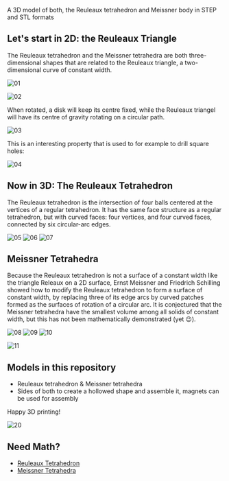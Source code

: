 A 3D model of both, the Reuleaux tetrahedron and Meissner body in STEP and STL formats

## Let's start in 2D: the Reuleaux Triangle
The Reuleaux tetrahedron and the Meissner tetrahedra are both three-dimensional shapes that are related to the Reuleaux triangle, a two-dimensional curve of constant width.

![01](https://raw.githubusercontent.com/wmahfoudh/reuleaux-meissner-body/main/images/01.gif)

![02](https://raw.githubusercontent.com/wmahfoudh/reuleaux-meissner-body/main/images/02.gif)

When rotated, a disk will keep its centre fixed, while the Reuleaux triangel will have its centre of gravity rotating on a circular path.

![03](https://raw.githubusercontent.com/wmahfoudh/reuleaux-meissner-body/main/images/03.gif)

This is an interesting property that is used to for example to drill square holes:

![04](https://raw.githubusercontent.com/wmahfoudh/reuleaux-meissner-body/main/images/04.gif)

## Now in 3D: The Reuleaux Tetrahedron
The Reuleaux tetrahedron is the intersection of four balls centered at the vertices of a regular tetrahedron. It has the same face structure as a regular tetrahedron, but with curved faces: four vertices, and four curved faces, connected by six circular-arc edges.

![05](https://raw.githubusercontent.com/wmahfoudh/reuleaux-meissner-body/main/images/05.svg)
![06](https://raw.githubusercontent.com/wmahfoudh/reuleaux-meissner-body/main/images/06.svg)
![07](https://raw.githubusercontent.com/wmahfoudh/reuleaux-meissner-body/main/images/07.gif)

## Meissner Tetrahedra
Because the Reuleaux tetrahedron is not a surface of a constant width like the triangle Releaux on a 2D surface, Ernst Meissner and Friedrich Schilling showed how to modify the Reuleaux tetrahedron to form a surface of constant width, by replacing three of its edge arcs by curved patches formed as the surfaces of rotation of a circular arc. It is conjectured that the Meissner tetrahedra have the smallest volume among all solids of constant width, but this has not been mathematically demonstrated (yet 😉).

![08](https://raw.githubusercontent.com/wmahfoudh/reuleaux-meissner-body/main/images/08.svg)
![09](https://raw.githubusercontent.com/wmahfoudh/reuleaux-meissner-body/main/images/09.gif)
![10](https://raw.githubusercontent.com/wmahfoudh/reuleaux-meissner-body/main/images/10.gif)

![11](https://raw.githubusercontent.com/wmahfoudh/reuleaux-meissner-body/main/images/11.gif)

## Models in this repository
- Reuleaux tetrahedron & Meissner tetrahedra
- Sides of both to create a hollowed shape and assemble it, magnets can be used for assembly

Happy 3D printing!

![20](https://raw.githubusercontent.com/wmahfoudh/reuleaux-meissner-body/main/images/20.png)

## Need Math?
- [Reuleaux Tetrahedron](https://mathworld.wolfram.com/ReuleauxTetrahedron.html)
- [Meissner Tetrahedra](https://mathworld.wolfram.com/MeissnerTetrahedra.html)
